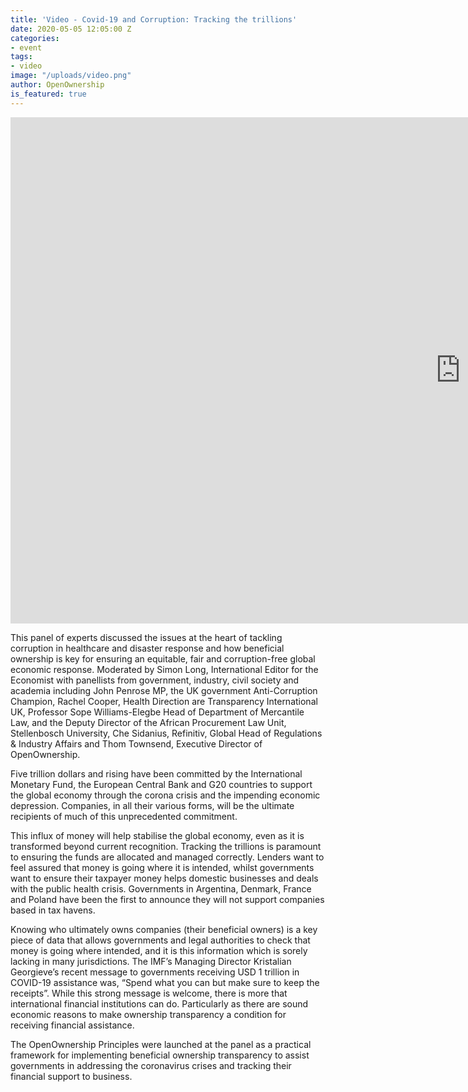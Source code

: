 ```yaml
---
title: 'Video - Covid-19 and Corruption: Tracking the trillions'
date: 2020-05-05 12:05:00 Z
categories:
- event
tags:
- video
image: "/uploads/video.png"
author: OpenOwnership
is_featured: true
---
```


<iframe width="1440" height="810" src="https://www.youtube.com/embed/vVXaD1FdXI8" frameborder="0" allow="accelerometer; autoplay; encrypted-media; gyroscope; picture-in-picture" allowfullscreen></iframe>

This panel of experts discussed the issues at the heart of tackling corruption in healthcare and disaster response and how beneficial ownership is key for ensuring an equitable, fair and corruption-free global economic response. Moderated by Simon Long, International Editor for the Economist with panellists from government, industry, civil society and academia including John Penrose MP, the UK government Anti-Corruption Champion, Rachel Cooper, Health Direction are Transparency International UK, Professor Sope Williams-Elegbe Head of Department of Mercantile Law, and the Deputy Director of the African Procurement Law Unit, Stellenbosch University, Che Sidanius, Refinitiv, Global Head of Regulations & Industry Affairs and Thom Townsend, Executive Director of OpenOwnership. 

Five trillion dollars and rising have been committed by the International Monetary Fund, the European Central Bank and G20 countries to support the global economy through the corona crisis and the impending economic depression. Companies, in all their various forms, will be the ultimate recipients of much of this unprecedented commitment. 

This influx of money will help stabilise the global economy, even as it is transformed beyond current recognition. Tracking the trillions is paramount to ensuring the funds are allocated and managed correctly. Lenders want to feel assured that money is going where it is intended, whilst governments want to ensure their taxpayer money helps domestic businesses and deals with the public health crisis. Governments in Argentina, Denmark, France and Poland have been the first to announce they will not support companies based in tax havens.

Knowing who ultimately owns companies (their beneficial owners) is a key piece of data that allows governments and legal authorities to check that money is going where intended, and it is this information which is sorely lacking in many jurisdictions. The IMF’s Managing Director Kristalian Georgieve’s recent message to governments receiving USD 1 trillion in COVID-19 assistance was, “Spend what you can but make sure to keep the receipts”. While this strong message is welcome, there is more that international financial institutions can do. Particularly as there are sound economic reasons to make ownership transparency a condition for receiving financial assistance. 

The OpenOwnership Principles were launched at the panel as a practical framework for implementing beneficial ownership transparency to assist governments in addressing the coronavirus crises and tracking their financial support to business.